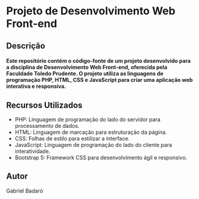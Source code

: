 # Projeto de Desenvolvimento Web Front-end
## Descrição
#### Este repositório contém o código-fonte de um projeto desenvolvido para a disciplina de Desenvolvimento Web Front-end, oferecida pela Faculdade Toledo Prudente. O projeto utiliza as linguagens de programação PHP, HTML, CSS e JavaScript para criar uma aplicação web interativa e responsiva.

## Recursos Utilizados
- PHP: Linguagem de programação do lado do servidor para processamento de dados.
- HTML: Linguagem de marcação para estruturação da página.
- CSS: Folhas de estilo para estilizar a interface.
- JavaScript: Linguagem de programação do lado do cliente para interatividade.
- Bootstrap 5: Framework CSS para desenvolvimento ágil e responsivo.

## Autor
Gabriel Badaró
